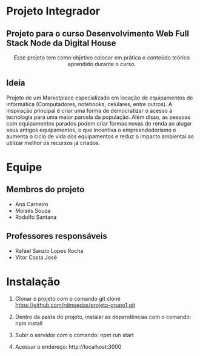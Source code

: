 # Projeto Integrador
## Projeto para o curso Desenvolvimento Web Full Stack Node da Digital House
<p align="center">Esse projeto tem como objetivo colocar em prática o conteúdo teórico aprendido durante o curso.</p>

## Ideia
 
Projeto de um Marketplace especializado em locação de equipamentos de informática (Computadores, notebooks, celulares, entre outros).
A inspiração principal é criar uma forma de democratizar o acesso à tecnologia para uma maior parcela da população.
Além disso, as pessoas com equipamentos parados podem criar formas novas de renda ao alugar seus antigos equipamentos, o que incentiva o empreendedorismo e aumenta o ciclo de vida dos equipamentos e reduz o impacto ambiental ao utilizar melhor os recursos já criados.

# Equipe

## Membros do projeto
<ul>
    <li>Ana Carneiro</li>
    <li>Moisés Souza</li>
    <li>Rodolfo Santana</li>
</ul>
 
## Professores responsáveis
<ul>
    <li>Rafael Sanzio Lopes Rocha</li>
    <li>Vitor Costa José</li>
</ul>
 
# Instalação
 
1. Clonar o projeto com o comando
git clone https://github.com/rdmoedas/projeto-grupo1.git
 
2. Dentro da pasta do projeto, instalar as dependências com o comando:
npm install
 
3. Subir o servidor com o comando:
npm run start
 
4. Acessar o endereço:
http://localhost:3000
 
